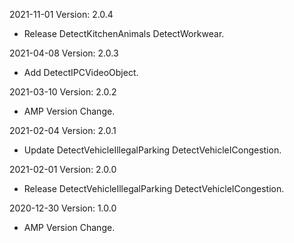 2021-11-01 Version: 2.0.4
- Release DetectKitchenAnimals DetectWorkwear.

2021-04-08 Version: 2.0.3
- Add DetectIPCVideoObject.

2021-03-10 Version: 2.0.2
- AMP Version Change.

2021-02-04 Version: 2.0.1
- Update DetectVehicleIllegalParking DetectVehicleICongestion.

2021-02-01 Version: 2.0.0
- Release DetectVehicleIllegalParking DetectVehicleICongestion.

2020-12-30 Version: 1.0.0
- AMP Version Change.

